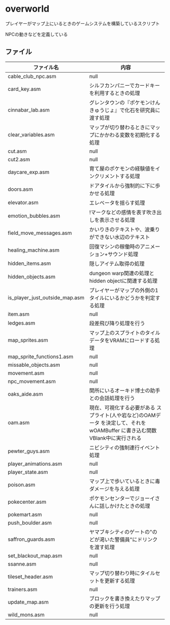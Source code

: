 # overworld

プレイヤーがマップ上にいるときのゲームシステムを構築しているスクリプト

NPCの動きなどを定義している

## ファイル

 ファイル名  |  内容
---- | ----
cable_club_npc.asm | null 
card_key.asm | シルフカンパニーでカードキーを利用するときの処理       
cinnabar_lab.asm | グレンタウンの『ポケモンけんきゅうじょ』で化石を研究員に渡す処理   
clear_variables.asm | マップが切り替わるときにマップにかかわる変数を初期化する処理
cut.asm | null
cut2.asm | null
daycare_exp.asm | 育て屋のポケモンの経験値をインクリメントする処理    
doors.asm | ドアタイルから強制的に下に歩かせる処理
elevator.asm | エレベータを揺らす処理       
emotion_bubbles.asm | !マークなどの感情を表す吹き出しを表示させる処理
field_move_messages.asm | かいりきのテキストや、波乗りができない水辺のテキスト
healing_machine.asm | 回復マシンの稼働時のアニメーション+サウンド処理
hidden_items.asm | 隠しアイテム取得の処理
hidden_objects.asm | dungeon warp関連の処理とhidden objectに関連する処理
is_player_just_outside_map.asm | プレイヤーがマップの外側の1タイルにいるかどうかを判定する処理
item.asm | null
ledges.asm | 段差飛び降り処理を行う
map_sprites.asm | マップ上のスプライトのタイルデータをVRAMにロードする処理 
map_sprite_functions1.asm | null
missable_objects.asm | null
movement.asm | null
npc_movement.asm | null
oaks_aide.asm | 関所にいるオーキド博士の助手との会話処理を行う
oam.asm | 現在、可視化する必要がある スプライト(人や岩など)のOAMデータ を決定して、それを wOAMBuffer に書き込む関数<br/>VBlank中に実行される
pewter_guys.asm | ニビシティの強制連行イベント処理  
player_animations.asm | null
player_state.asm | null
poison.asm | マップ上で歩いているときに毒ダメージを与える処理 
pokecenter.asm | ポケモンセンターでジョーイさんに話しかけたときの処理
pokemart.asm | null
push_boulder.asm | null
saffron_guards.asm | ヤマブキシティのゲートの"のどが渇いた警備員"にドリンクを渡す処理
set_blackout_map.asm | null
ssanne.asm | null
tileset_header.asm | マップ切り替わり時にタイルセットを更新する処理
trainers.asm | null
update_map.asm | ブロックを書き換えたりマップの更新を行う処理
wild_mons.asm | null
